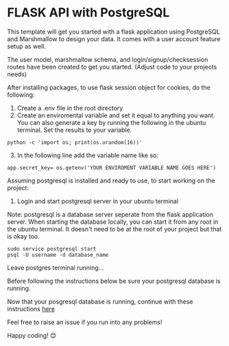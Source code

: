 # FLASK API with PostgreSQL

This template will get you started with a flask application using PostgreSQL and Marshmallow to design your data. It comes with a user account feature setup as well.

The user model, marshmallow schema, and login/signup/checksession routes have been created to get you started. (Adjust code to your projects needs)

After installing packages, to use flask session object for cookies, do the following:

1. Create a .env file in the root directory
2. Create an enviromental variable and set it equal to anything you want. You can also generate a key by running the following in the ubuntu terminal. Set the results to your variable.

```
python -c 'import os; print(os.urandom(16))'
```

3. In the following line add the variable name like so:

```
app.secret_key= os.getenv('YOUR ENVIROMENT VARIABLE NAME GOES HERE')
```

Assuming postgresql is installed and ready to use, to start working on the project:

1. Login and start postgresql server in your ubuntu terminal

Note: postgresql is a database server seperate from the flask application server. When starting the database locally, you can start it from any root in the ubuntu terminal. It doesn't need to be at the root of your project but that is okay too.

```
sudo service postgresql start
psql -U username -d database_name
```

Leave postgres terminal running...

Before following the instructions below be sure your postgresql database is running.

Now that your posgresql database is running, continue with these instructions [here](https://ruthr.hashnode.dev/api-template-with-flask-sqlalchemy-postgresql)

Feel free to raise an issue if you run into any problems!

Happy coding! 😊
